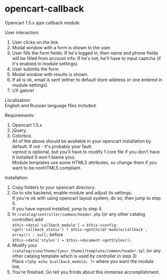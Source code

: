 opencart-callback
=================

Opencart 1.5.x ajax callback module

User interaction:

1.  User clicks on the link.  
2.  Modal window with a form is shown to the user.  
3.  User fills the form fields. 
If he's logged in, then name and phone fields will be filled from account info. 
If he's not, he'll have to input captcha (if it's enabled in module settings).
4.  User submits the form.
5.  Modal window with results is shown.
6.  If all is ok, email is sent (either to default store address or one entered in module settings).
7.  UX galore!

Localisation:  
English and Russian language files included.

Requirements:

1.  Opencart 1.5.x  
2.  jQuery.  
2.  Colorbox.  
All of the above should be available in your opencart installation by default. If not - it's probably your fault.  
vqmod is optional, but you'll have to modify 1 core file if you don't have it installed (I won't blame you).  
Module templates use some HTML5 attributes, so change them if you want to be nonHTML5 compliant.  

Installation:

1. Copy folders to your opencart directory.  
2. Go to site backend, enable module and adjust its settings.  
If you're ok with using opencart layout system, do so, then jump to step 5.  
If you have vqmod installed, jump to step 4.  
3. In `/catalog/controller/common/header.php` (or any other catalog controller) add  
   `$this->data['callback_module'] = $this->config->get('callback_status') ? $this->getChild('module/callback', array()) : null;`
   before   
   `$this->data['styles'] = $this->document->getStyles();`  
4. Modify your `/catalog/view/theme/{your_theme}/template/common/header.tpl` (or any other catalog template which is used by controller in step 3)  
   Place `<?php echo $callback_module; ?>` where you want the module link.  
5. You're finished. Go tell you frinds about this immense accomplishment.  
